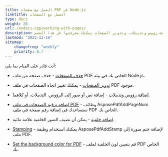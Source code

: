 ```yaml
---
title: العمل مع صفحات PDF في Node.js
linktitle: العمل مع الصفحات
type: docs
weight: 20
url: /nodejs-cpp/working-with-pages/
description: كيف تضيف صفحات، تضيف رؤوس وتذييلات، وتدوير الصفحات يمكنك معرفتها في هذا القسم. Aspose.PDF ل Node.js عبر C++ يشرح لك جميع التفاصيل حول هذا الموضوع.
lastmod: "2023-11-16"
sitemap:
    changefreq: "weekly"
    priority: 0.7
---
```


أنت قادر على القيام بما يلي:

- [حذف الصفحات](/pdf/nodejs-cpp/delete-pages/) - حذف صفحة من ملف PDF الخاص بك في بيئة Node.js.
- [تدوير الصفحات](/pdf/nodejs-cpp/rotate-pages/) - يمكنك تغيير اتجاه الصفحات في ملف PDF موجود.
- [إضافة رؤوس وتذييلات](/pdf/nodejs-cpp/add-headers-and-footers-of-pdf-file/) - إضافة نص أو صور إلى الرؤوس، التذييلات، أو كلاهما.
- [إضافة ترقيم الصفحات في ملف PDF](/pdf/nodejs-cpp/add-page-number/) - وظائف AsposePdfAddPageNum ستساعدك في إضافة رقم صفحة في ملف PDF الخاص بك.

- [إضافة خلفية](/pdf/nodejs-cpp/add-background/) - يمكن أن تضيف الصور الخلفية علامة مائية.
- [Stamping](/pdf/nodejs-cpp/stamping/) - يمكنك استخدام وظيفة AsposePdfAddStamp لإضافة ختم صورة إلى ملف PDF.
- [Set the background color for PDF](/pdf/nodejs-cpp/set-background-color/) - قم بتعيين لون الخلفية لملف PDF الخاص بك.